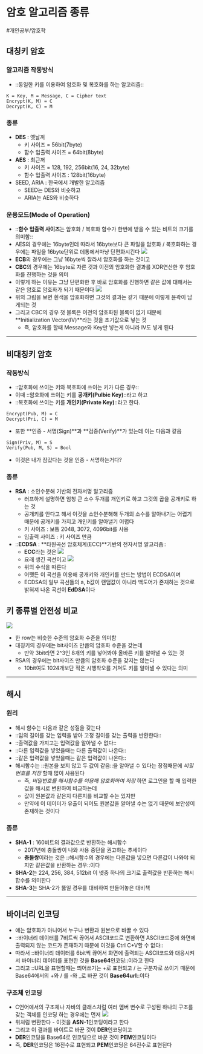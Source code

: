 # 암호 알고리즘 종류
#개인공부/암호학

## 대칭키 암호
### 알고리즘 작동방식
* ::동일한 키를 이용하여 암호화 및 복호화를 하는 알고리즘::
```
K = Key, M = Message, C = Cipher text
Encrypt(K, M) = C
Decrypt(K, C) = M
```
### 종류
* **DES** : 옛날꺼
	* 키 사이즈 = 56bit(7byte)
	* 함수 입출력 사이즈 = 64bit(8byte)
* **AES** : 최근꺼
	* 키 사이즈 = 128, 192, 256bit(16, 24, 32byte)
	* 함수 입출력 사이즈 : 128bit(16byte)
* SEED, ARIA : 한국에서 개발한 알고리즘
	* SEED는 DES와 비슷하고
	* ARIA는 AES와 비슷하다
### 운용모드(Mode of Operation)
* ::**함수 입출력 사이즈**는 암호화 / 복호화 함수가 한번에 받을 수 있는 비트의 크기를 의미함::
* AES의 경우에는 16byte인데 따라서 16byte보다 큰 파일을 암호화 / 복호화하는 경우에는 파일을 16byte단위로 데통에서마냥 단편화시킨다
![](crypto_algorithms/1.png)
* **ECB**의 경우에는 그냥 16byte씩 잘라서 암호화를 하는 것이고
* **CBC**의 경우에는 16byte로 자른 것과 이전의 암호화한 결과를 XOR연산한 후 암호화를 진행하는 것을 의미
* 이렇게 하는 이유는 그냥 단편화한 후 바로 암호화를 진행하면 같은 값에 대해서는 같은 암호로 암호화가 되기 때문이다
![](crypto_algorithms/2.png)
* 위의 그림을 보면 흰색을 암호화하면 그것의 결과는 같기 때문에 이렇게 윤곽이 남게되는 것
* 그리고 CBC의 경우 첫 블록은 이전의 암호화된 블록이 없기 때문에 **Initialization Vector(IV)**라는 것을 초기값으로 넣는 것
	* 즉, 암호화를 할때 Message와 Key만 넣는게 아니라 IV도 넣게 된다
- - - -
## 비대칭키 암호
### 작동방식
* ::암호화에 쓰이는 키와 복호화에 쓰이는 키가 다른 경우::
* 이때 ::암호화에 쓰이는 키를 **공개키(Pulbic Key)**::라고 하고
* ::복호화에 쓰이는 키를 **개인키(Private Key)**::라고 한다.
```
Encrypt(Pub, M) = C
Decrypt(Pri, C) = M
```
* 또한 **인증 - 서명(Sign)**과 **검증(Verify)**가 있는데 이는 다음과 같음
```
Sign(Priv, M) = S
Verify(Pub, M, S) = Bool
```
* 이것은 내가 잠갔다는 것을 인증 - 서명하는거다?
### 종류
* **RSA** : 소인수분해 기반의 전자서명 알고리즘
	* 러프하게 설명하면 엄청 큰 소수 두개를 개인키로 하고 그것의 곱을 공개키로 하는 것
	* 공개키를 안다고 해서 이것을 소인수분해해 두개의 소수를 알아내기는 어렵기 때문에 공개키를 가지고 개인키를 알아낼기 어렵다
	* 키 사이즈 : 보통 2048, 3072, 4096bit를 사용
	* 입출력 사이즈 : 키 사이즈 만큼
* ::**ECDSA** : **타원곡선 암호체계(ECC)**기반의 전자서명 알고리즘::
	* **ECC**라는 것은
![](crypto_algorithms/3.png)
	* 요래 생긴 곡선이고
![](crypto_algorithms/4.png)
	* 위의 수식을 따른다
	* 어쨋든 이 곡선을 이용해 공개키와 개인키를 만드는 방법이 ECDSA이며
	* ECDSA의 일부 곡선들의 a, b값이 랜덤값이 아니라 백도어가 존재하는 것으로 밝혀져 나온 곡선이 **EdDSA**이다
## 키 종류별 안전성 비교
![](crypto_algorithms/5.png)
* 한 row는 비슷한 수준의 암호화 수준을 의미함
* 대칭키의 경우에는 bit사이즈 만큼의 암호화 수준을 갖는데
	* 만약 3bit라면 2^3인 8개의 키를 넣어봐야 올바른 키를 알아낼 수 있는 것
* RSA의 경우에는 bit사이즈 만큼의 암호화 수준을 갖지는 않는다
	* 10bit여도 1024개보단 적은 시행착오를 거쳐도 키를 알아낼 수 있다는 의미
- - - -
## 해시
### 원리
* 해시 함수는 다음과 같은 성질을 갖는다
* ::임의 길이를 갖는 입력을 받아 고정 길이를 갖는 출력을 반환한다::
* ::출력값을 가지고는 입력값을 알아낼 수 없다::
* ::다른 입력값을 넣었을때는 다른 출력값이 나온다::
* ::같은 입력값을 넣었을때는 같은 입력값이 나온다::
* 해시함수는 ::원본을 보지 않고 두 값이 같음::을 알아낼 수 있다는 장점때문에  _비밀번호를 저장_ 할때 많이 사용된다
	* 즉, _비밀번호를 해시함수를 이용해 암호화하여 저장_ 하면 로그인을 할 때 입력한 값을 해시로 변환하여 비교하는데
	* 값이 원본값과 같은지 다른지를 비교할 수는 있지만
	* 만약에 이 데이터가 유출이 되어도 원본값을 알아낼 수는 없기 때문에 보안성이 존재하는 것이다
### 종류
* **SHA-1** : 160비트의 결과값으로 반환하는 해시함수
	* 2017년에 충돌쌍이 나와 사용 중단을 권고하는 추세이다
	* **충돌쌍**이라는 것은 ::해시함수의 경우에는 다른값을 넣으면 다른값이 나와야 되지만 같은값을 반환하는 경우::이다
* **SHA-2**는 224, 256, 384, 512bit 이 넷중 하나의 크기로 출력값을 반환하는 해시함수를 의미한다
* **SHA-3**는 SHA-2가 뚫일 경우를 대비하여 만들어놓은 대비책
- - - -
## 바이너리 인코딩
* 얘는 암호화가 아니어서 누구나 변환과 원본으로 바꿀 수 있다
* ::바이너리 데이터를 7비트씩 끊어서 ASCII코드로 변환하면 ASCII코드중에 화면에 출력되지 않는 코드가 존재하기 때문에 이것을 Ctrl C+V할 수 없다::
* 따라서 ::바이너리 데이터를 6bit씩 끊어서 화면에 출력되는 ASCII코드와 대응시켜서 바이너리 데이터를 표현한 것을 **Base64**인코딩::이라고 한다
* 그리고 ::URL을 표현할때는 띄어쓰기는 +로 표현되고 / 는 구분자로 쓰이기 때문에 Base64에서의 +와 / 를 -와 _로 바꾼 것이 **Base64url**::이다
### 구조체 인코딩
* C언어에서의 구조체나 자바의 클래스처럼 여러 멤버 변수로 구성된 하나의 구조를 갖는 객체를 인코딩 하는 경우에는 먼저
![](crypto_algorithms/6.png)
* 위처럼 변환한다 - 이것을 **ASN-1**인코딩이라고 한다
* 그리고 이 결과를 바이트로 바꾼 것이 **DER**인코딩이고
* **DER**인코딩을 Base64로 인코딩으로 바꾼 것이 **PEM**인코딩이다
* 즉, **DER**인코딩은 16진수로 표현되고 **PEM**인코딩은 64진수로 표현된다
